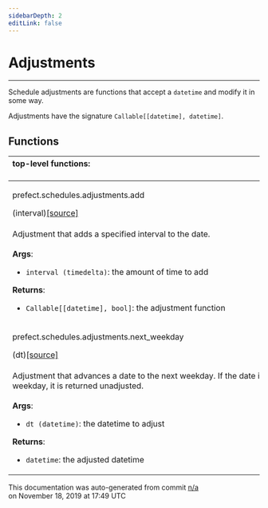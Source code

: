 ```yaml
---
sidebarDepth: 2
editLink: false
---
```

# Adjustments
---
Schedule adjustments are functions that accept a `datetime` and modify it in some way.

Adjustments have the signature `Callable[[datetime], datetime]`.

## Functions
|top-level functions: &nbsp;&nbsp;&nbsp;&nbsp;&nbsp;&nbsp;&nbsp;&nbsp;&nbsp;&nbsp;&nbsp;&nbsp;&nbsp;&nbsp;&nbsp;&nbsp;&nbsp;&nbsp;&nbsp;&nbsp;&nbsp;&nbsp;&nbsp;&nbsp;&nbsp;&nbsp;&nbsp;&nbsp;&nbsp;&nbsp;&nbsp;&nbsp;&nbsp;&nbsp;&nbsp;&nbsp;&nbsp;&nbsp;&nbsp;&nbsp;&nbsp;&nbsp;&nbsp;&nbsp;&nbsp;&nbsp;&nbsp;&nbsp;&nbsp;&nbsp;&nbsp;&nbsp;&nbsp;&nbsp;&nbsp;&nbsp;&nbsp;&nbsp;&nbsp;&nbsp;&nbsp;&nbsp;&nbsp;&nbsp;&nbsp;&nbsp;&nbsp;&nbsp;&nbsp;&nbsp;&nbsp;&nbsp;&nbsp;&nbsp;&nbsp;&nbsp;&nbsp;&nbsp;&nbsp;&nbsp;&nbsp;&nbsp;&nbsp;&nbsp;&nbsp;&nbsp;&nbsp;&nbsp;&nbsp;&nbsp;&nbsp;&nbsp;&nbsp;&nbsp;&nbsp;&nbsp;&nbsp;&nbsp;&nbsp;&nbsp;&nbsp;&nbsp;&nbsp;&nbsp;&nbsp;&nbsp;&nbsp;&nbsp;&nbsp;&nbsp;&nbsp;&nbsp;&nbsp;&nbsp;&nbsp;&nbsp;&nbsp;&nbsp;&nbsp;&nbsp;&nbsp;&nbsp;&nbsp;&nbsp;&nbsp;&nbsp;&nbsp;&nbsp;&nbsp;&nbsp;&nbsp;&nbsp;&nbsp;&nbsp;&nbsp;&nbsp;&nbsp;&nbsp;&nbsp;&nbsp;&nbsp;&nbsp;&nbsp;&nbsp;&nbsp;&nbsp;&nbsp;&nbsp;&nbsp;&nbsp;|
|:----|
 | <div class='method-sig' id='prefect-schedules-adjustments-add'><p class="prefect-class">prefect.schedules.adjustments.add</p>(interval)<span class="source"><a href="https://github.com/PrefectHQ/prefect/blob/master/src/prefect/schedules/adjustments.py#L14">[source]</a></span></div>
<p class="methods">Adjustment that adds a specified interval to the date.<br><br>**Args**:     <ul class="args"><li class="args">`interval (timedelta)`: the amount of time to add</li></ul>**Returns**:     <ul class="args"><li class="args">`Callable[[datetime], bool]`: the adjustment function</li></ul></p>|
 | <div class='method-sig' id='prefect-schedules-adjustments-next-weekday'><p class="prefect-class">prefect.schedules.adjustments.next_weekday</p>(dt)<span class="source"><a href="https://github.com/PrefectHQ/prefect/blob/master/src/prefect/schedules/adjustments.py#L31">[source]</a></span></div>
<p class="methods">Adjustment that advances a date to the next weekday. If the date is already a weekday, it is returned unadjusted.<br><br>**Args**:     <ul class="args"><li class="args">`dt (datetime)`: the datetime to adjust</li></ul>**Returns**:     <ul class="args"><li class="args">`datetime`: the adjusted datetime</li></ul></p>|

<p class="auto-gen">This documentation was auto-generated from commit <a href='https://github.com/PrefectHQ/prefect/commit/n/a'>n/a</a> </br>on November 18, 2019 at 17:49 UTC</p>